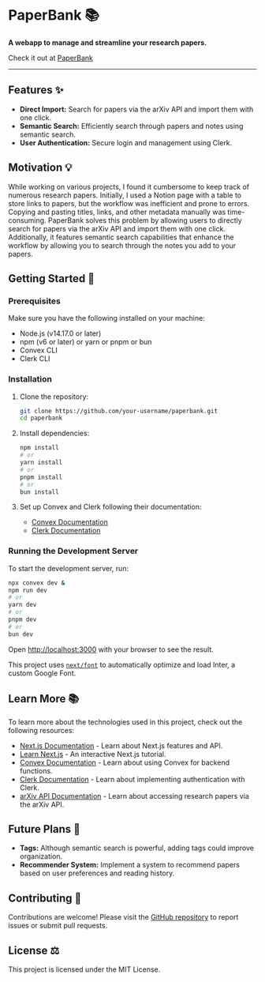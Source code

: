 # PaperBank 📚

**A webapp to manage and streamline your research papers.**

Check it out at [PaperBank](https://paper-bank.com)

---

## Features ✨

- **Direct Import:** Search for papers via the arXiv API and import them with one click.
- **Semantic Search:** Efficiently search through papers and notes using semantic search.
- **User Authentication:** Secure login and management using Clerk.

## Motivation 💡

While working on various projects, I found it cumbersome to keep track of numerous research papers. Initially, I used a Notion page with a table to store links to papers, but the workflow was inefficient and prone to errors. Copying and pasting titles, links, and other metadata manually was time-consuming. PaperBank solves this problem by allowing users to directly search for papers via the arXiv API and import them with one click. Additionally, it features semantic search capabilities that enhance the workflow by allowing you to search through the notes you add to your papers.

## Getting Started 🚀

### Prerequisites

Make sure you have the following installed on your machine:

- Node.js (v14.17.0 or later)
- npm (v6 or later) or yarn or pnpm or bun
- Convex CLI
- Clerk CLI

### Installation

1. Clone the repository:

    ```bash
    git clone https://github.com/your-username/paperbank.git
    cd paperbank
    ```

2. Install dependencies:

    ```bash
    npm install
    # or
    yarn install
    # or
    pnpm install
    # or
    bun install
    ```

3. Set up Convex and Clerk following their documentation:

    - [Convex Documentation](https://docs.convex.dev)
    - [Clerk Documentation](https://clerk.dev/docs)

### Running the Development Server

To start the development server, run:

```bash
npx convex dev &
npm run dev
# or
yarn dev
# or
pnpm dev
# or
bun dev
```

Open [http://localhost:3000](http://localhost:3000) with your browser to see the result.

This project uses [`next/font`](https://nextjs.org/docs/basic-features/font-optimization) to automatically optimize and load Inter, a custom Google Font.


## Learn More 📚

To learn more about the technologies used in this project, check out the following resources:

- [Next.js Documentation](https://nextjs.org/docs) - Learn about Next.js features and API.
- [Learn Next.js](https://nextjs.org/learn) - An interactive Next.js tutorial.
- [Convex Documentation](https://docs.convex.dev) - Learn about using Convex for backend functions.
- [Clerk Documentation](https://clerk.dev/docs) - Learn about implementing authentication with Clerk.
- [arXiv API Documentation](https://arxiv.org/help/api) - Learn about accessing research papers via the arXiv API.

## Future Plans 🔮

- **Tags:** Although semantic search is powerful, adding tags could improve organization.
- **Recommender System:** Implement a system to recommend papers based on user preferences and reading history.

## Contributing 🤝

Contributions are welcome! Please visit the [GitHub repository](https://github.com/syghmon/paperbank) to report issues or submit pull requests.

## License ⚖️

This project is licensed under the MIT License.
